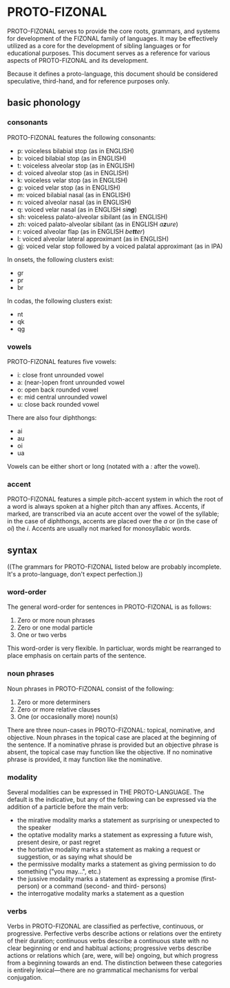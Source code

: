 # PROTO-FIZONAL #

PROTO-FIZONAL serves to provide the core roots, grammars, and systems for development of the FIZONAL family of languages.
It may be effectively utilized as a core for the development of sibling languages or for educational purposes.
This document serves as a reference for various aspects of PROTO-FIZONAL and its development.

Because it defines a proto-language, this document should be considered speculative, third-hand, and for reference purposes only.

## basic phonology

### consonants

PROTO-FIZONAL features the following consonants:

- p: voiceless bilabial stop (as in ENGLISH)
- b: voiced bilabial stop (as in ENGLISH)
- t: voiceless alveolar stop (as in ENGLISH)
- d: voiced alveolar stop (as in ENGLISH)
- k: voiceless velar stop (as in ENGLISH)
- g: voiced velar stop (as in ENGLISH)
- m: voiced bilabial nasal (as in ENGLISH)
- n: voiced alveolar nasal (as in ENGLISH)
- q: voiced velar nasal (as in ENGLISH <i>si<b>ng</b></i>)
- sh: voiceless palato-alveolar sibilant (as in ENGLISH)
- zh: voiced palato-alveolar sibilant (as in ENGLISH <i>a<b>z</b>ure</i>)
- r: voiced alveolar flap (as in ENGLISH <i>be<b>tt</b>er</i>)
- l: voiced alveolar lateral approximant (as in ENGLISH)
- gj: voiced velar stop followed by a voiced palatal approximant (as in IPA)

In onsets, the following clusters exist:

- gr
- pr
- br

In codas, the following clusters exist:

- nt
- qk
- qg

### vowels

PROTO-FIZONAL features five vowels:

- i: close front unrounded vowel
- a: (near-)open front unrounded vowel
- o: open back rounded vowel
- e: mid central unrounded vowel
- u: close back rounded vowel

There are also four diphthongs:

- ai
- au
- oi
- ua

Vowels can be either short or long (notated with a <i>:</i> after the vowel).

### accent

PROTO-FIZONAL features a simple pitch-accent system in which the root of a word is always spoken at a higher pitch than any affixes.
Accents, if marked, are transcribed via an acute accent over the vowel of the syllable; in the case of diphthongs, accents are placed over the <i>a</i> or (in the case of <i>oi</i>) the <i>i</i>.
Accents are usually not marked for monosyllabic words.


## syntax

((The grammars for PROTO-FIZONAL listed below are probably incomplete.
It's a proto-language, don't expect perfection.))

### word-order

The general word-order for sentences in PROTO-FIZONAL is as follows:

1. Zero or more noun phrases
2. Zero or one modal particle
3. One or two verbs

This word-order is very flexible.
In particluar, words might be rearranged to place emphasis on certain parts of the sentence.

### noun phrases

Noun phrases in PROTO-FIZONAL consist of the following:

1. Zero or more determiners
2. Zero or more relative clauses
3. One (or occasionally more) noun(s)

There are three noun-cases in PROTO-FIZONAL: topical, nominative, and objective.
Noun phrases in the topical case are placed at the beginning of the sentence.
If a nominative phrase is provided but an objective phrase is absent, the topical case may function like the objective.
If no nominative phrase is provided, it may function like the nominative.

### modality

Several modalities can be expressed in THE PROTO-LANGUAGE.
The default is the indicative, but any of the following can be expressed via the addition of a particle before the main verb:

* the mirative modality marks a statement as surprising or unexpected to the speaker
* the optative modality marks a statement as expressing a future wish, present desire, or past regret
* the hortative modality marks a statement as making a request or suggestion, or as saying what should be
* the permissive modality marks a statement as giving permission to do something ("you may…", etc.)
* the jussive modality marks a statement as expressing a promise (first-person) or a command (second- and third- persons)
* the interrogative modality marks a statement as a question

### verbs

Verbs in PROTO-FIZONAL are classified as perfective, continuous, or progressive.
Perfective verbs describe actions or relations over the entirety of their duration; continuous verbs describe a continuous state with no clear beginning or end and habitual actions; progressive verbs describe actions or relations which {are, were, will be} ongoing, but which progress from a beginning towards an end.
The distinction between these categories is entirely lexical—there are no grammatical mechanisms for verbal conjugation.
